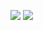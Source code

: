 <a href="https://ruby-box.notion.site/f221c07d62d440f2867e927a7cd10305" target="_blank"><img src="https://img.shields.io/badge/BLOG-000000?style=flat-square&logo=Notion&logoColor=white"/></a> <img src="https://img.shields.io/badge/ckdbsk12@gmail.com-EA4335?style=flat-square&logo=gmail&logoColor=white"/>

<!--
**ruby-box/ruby-box** is a ✨ _special_ ✨ repository because its `README.md` (this file) appears on your GitHub profile.

Here are some ideas to get you started:

- 🔭 I’m currently working on ...
- 🌱 I’m currently learning ...
- 👯 I’m looking to collaborate on ...
- 🤔 I’m looking for help with ...
- 💬 Ask me about ...
- 📫 How to reach me: ...
- 😄 Pronouns: ...
- ⚡ Fun fact: ...
-->
